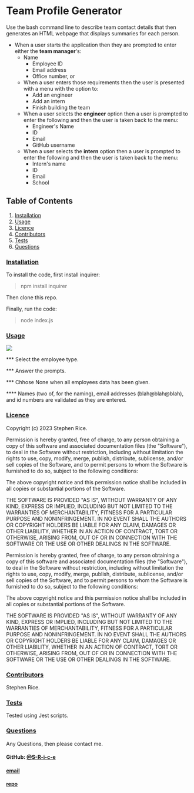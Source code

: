 
# Team Profile Generator

Use the bash command line to describe team contact details that then generates an HTML webpage that displays summaries for each person.

* When a user starts the application then they are prompted to enter either the **team manager**'s:
  * Name
    * Employee ID
    * Email address
    * Office number, or
  * When a user enters those requirements then the user is presented with a menu with the option to:
    * Add an engineer
    * Add an intern 
    * Finish building the team
  * When a user selects the **engineer** option then a user is prompted to enter the following and then the user is taken back to the menu:
    * Engineer's Name
    * ID
    * Email
    * GitHub username
  * When a user selects the **intern** option then a user is prompted to enter the following and then the user is taken back to the menu:
      * Intern's name
      * ID
      * Email
      * School


## Table of Contents

1. [Installation](#installation)
2. [Usage](#usage)
3. [Licence](#licence)
4. [Contributors](#contributors)
5. [Tests](#tests)
6. [Questions](#questions)

### [Installation](#installation)

To install the code, first install inquirer:
>npm install inquirer

Then clone this repo.

Finally, run the code:
>node index.js

### [Usage](#usage)

![](assets/team-profile-demo.gif)

*** Select the employee type.

*** Answer the prompts.

*** Chhose None when all employees data has been given.

**** Names (two of, for the naming), email addresses (blah@blah@blah), and id numbers are validated as they are entered.



### [Licence](#licence)

Copyright (c) 2023 Stephen Rice.

Permission is hereby granted, free of charge, to any person obtaining a copy
of this software and associated documentation files (the "Software"), to deal
in the Software without restriction, including without limitation the rights
to use, copy, modify, merge, publish, distribute, sublicense, and/or sell
copies of the Software, and to permit persons to whom the Software is
furnished to do so, subject to the following conditions:
            
The above copyright notice and this permission notice shall be included in all
copies or substantial portions of the Software.
            
THE SOFTWARE IS PROVIDED "AS IS", WITHOUT WARRANTY OF ANY KIND, EXPRESS OR
IMPLIED, INCLUDING BUT NOT LIMITED TO THE WARRANTIES OF MERCHANTABILITY,
FITNESS FOR A PARTICULAR PURPOSE AND NONINFRINGEMENT. IN NO EVENT SHALL THE
AUTHORS OR COPYRIGHT HOLDERS BE LIABLE FOR ANY CLAIM, DAMAGES OR OTHER
LIABILITY, WHETHER IN AN ACTION OF CONTRACT, TORT OR OTHERWISE, ARISING FROM,
OUT OF OR IN CONNECTION WITH THE SOFTWARE OR THE USE OR OTHER DEALINGS IN THE
SOFTWARE.

Permission is hereby granted, free of charge, to any person obtaining a copy
of this software and associated documentation files (the "Software"), to deal
in the Software without restriction, including without limitation the rights
to use, copy, modify, merge, publish, distribute, sublicense, and/or sell
copies of the Software, and to permit persons to whom the Software is
furnished to do so, subject to the following conditions:
            
The above copyright notice and this permission notice shall be included in all
copies or substantial portions of the Software.
            
THE SOFTWARE IS PROVIDED "AS IS", WITHOUT WARRANTY OF ANY KIND, EXPRESS OR
IMPLIED, INCLUDING BUT NOT LIMITED TO THE WARRANTIES OF MERCHANTABILITY,
FITNESS FOR A PARTICULAR PURPOSE AND NONINFRINGEMENT. IN NO EVENT SHALL THE
AUTHORS OR COPYRIGHT HOLDERS BE LIABLE FOR ANY CLAIM, DAMAGES OR OTHER
LIABILITY, WHETHER IN AN ACTION OF CONTRACT, TORT OR OTHERWISE, ARISING FROM,
OUT OF OR IN CONNECTION WITH THE SOFTWARE OR THE USE OR OTHER DEALINGS IN THE
SOFTWARE.

### [Contributors](#contributors)

Stephen Rice.

### [Tests](#tests)

Tested using Jest scripts.

### [Questions](#questions)

Any Questions, then please contact me.
#### GitHub: [@S-R-i-c-e](https://api.github.com/users/S-R-i-c-e)
#### [email](goatwipe@gmail.com)
#### [repo](https://github.com/S-R-i-c-e/team-profile)


